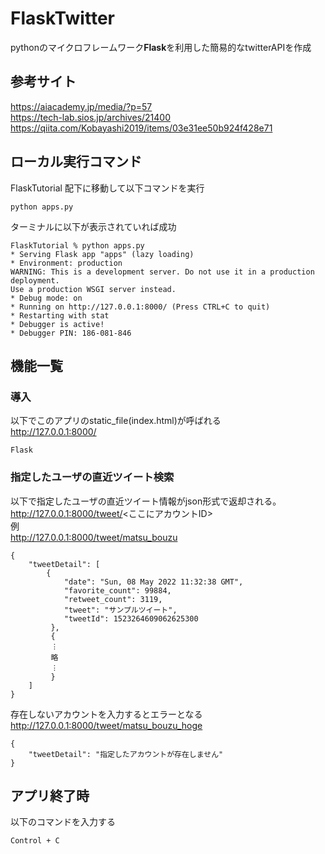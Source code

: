 # FlaskTwitter
pythonのマイクロフレームワーク**Flask**を利用した簡易的なtwitterAPIを作成


## 参考サイト
https://aiacademy.jp/media/?p=57  
https://tech-lab.sios.jp/archives/21400
https://qiita.com/Kobayashi2019/items/03e31ee50b924f428e71

## ローカル実行コマンド
FlaskTutorial 配下に移動して以下コマンドを実行
```
python apps.py
```
ターミナルに以下が表示されていれば成功
```
FlaskTutorial % python apps.py
* Serving Flask app "apps" (lazy loading)
* Environment: production
WARNING: This is a development server. Do not use it in a production deployment.
Use a production WSGI server instead.
* Debug mode: on
* Running on http://127.0.0.1:8000/ (Press CTRL+C to quit)
* Restarting with stat
* Debugger is active!
* Debugger PIN: 186-081-846
```

## 機能一覧
 ### 導入
以下でこのアプリのstatic_file(index.html)が呼ばれる  
http://127.0.0.1:8000/
```
Flask
```
### 指定したユーザの直近ツイート検索
以下で指定したユーザの直近ツイート情報がjson形式で返却される。  
http://127.0.0.1:8000/tweet/<ここにアカウントID>  
例  
http://127.0.0.1:8000/tweet/matsu_bouzu
```
{
    "tweetDetail": [
        {
            "date": "Sun, 08 May 2022 11:32:38 GMT",
            "favorite_count": 99884,
            "retweet_count": 3119,
            "tweet": "サンプルツイート",
            "tweetId": 1523264609062625300
         },
         {
         ︙
         略
         ︙
         }
    ]
}
```
存在しないアカウントを入力するとエラーとなる  
http://127.0.0.1:8000/tweet/matsu_bouzu_hoge
```
{
    "tweetDetail": "指定したアカウントが存在しません"
}
```


## アプリ終了時
以下のコマンドを入力する
```
Control + C
```
